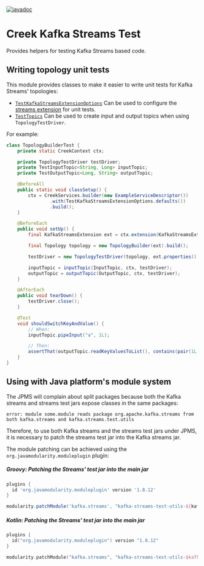 [![javadoc](https://javadoc.io/badge2/org.creekservice/creek-kafka-streams-test/javadoc.svg)](https://javadoc.io/doc/org.creekservice/creek-kafka-streams-test)
# Creek Kafka Streams Test

Provides helpers for testing Kafka Streams based code.

## Writing topology unit tests

This module provides classes to make it easier to write unit tests for Kafka Streams' topologies:

* [`TestKafkaStreamsExtensionOptions`](src/main/java/org/creekservice/api/kafka/streams/test/TestKafkaStreamsExtensionOptions.java)
  Can be used to configure the [streams extension](../streams-extension) for unit tests. 
* [`TestTopics`](src/main/java/org/creekservice/api/kafka/streams/test/TestTopics.java)
  Can be used to create input and output topics when using `TopologyTestDriver`.

For example:

```java
class TopologyBuilderTest {
    private static CreekContext ctx;

    private TopologyTestDriver testDriver;
    private TestInputTopic<String, Long> inputTopic;
    private TestOutputTopic<Long, String> outputTopic;

    @BeforeAll
    public static void classSetup() {
        ctx = CreekServices.builder(new ExampleServiceDescriptor())
                .with(TestKafkaStreamsExtensionOptions.defaults())
                .build();
    }

    @BeforeEach
    public void setUp() {
        final KafkaStreamsExtension ext = ctx.extension(KafkaStreamsExtension.class);

        final Topology topology = new TopologyBuilder(ext).build();

        testDriver = new TopologyTestDriver(topology, ext.properties());

        inputTopic = inputTopic(InputTopic, ctx, testDriver);
        outputTopic = outputTopic(OutputTopic, ctx, testDriver);
    }

    @AfterEach
    public void tearDown() {
        testDriver.close();
    }

    @Test
    void shouldSwitchKeyAndValue() {
        // When:
        inputTopic.pipeInput("a", 1L);

        // Then:
        assertThat(outputTopic.readKeyValuesToList(), contains(pair(1L, "a")));
    }
}
```

## Using with Java platform's module system

The JPMS will complain about split packages because both the Kafka streams and streams test jars expose 
classes in the same packages:

```shell
error: module some.module reads package org.apache.kafka.streams from both kafka.streams and kafka.streams.test.utils
```

Therefore, to use both Kafka streams and the streams test jars under JPMS, it is necessary to patch 
the streams test jar into the Kafka streams jar. 

The module patching can be achieved using the `org.javamodularity.moduleplugin` plugin:

##### Groovy: Patching the Streams' test jar into the main jar
```groovy
plugins {
  id 'org.javamodularity.moduleplugin' version '1.8.12'
}

modularity.patchModule('kafka.streams', "kafka-streams-test-utils-${kafkaVersion}.jar")
```

##### Kotlin: Patching the Streams' test jar into the main jar
```kotlin
plugins {
  id("org.javamodularity.moduleplugin") version "1.8.12"
}

modularity.patchModule("kafka.streams", "kafka-streams-test-utils-$kafkaVersion.jar")
```
